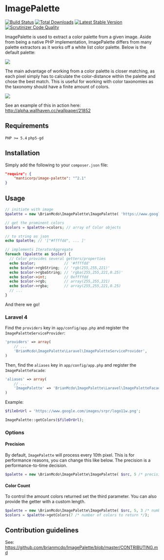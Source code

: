 # ImagePalette
[![Build Status](https://travis-ci.org/brianmcdo/ImagePalette.png)](https://travis-ci.org/brianmcdo/ImagePalette)
[![Total Downloads](https://poser.pugx.org/brianmcdo/image-palette/downloads.png)](https://packagist.org/packages/brianmcdo/image-palette)
[![Latest Stable Version](https://poser.pugx.org/brianmcdo/image-palette/v/stable.png)](https://packagist.org/packages/brianmcdo/image-palette)
[![Scrutinizer Code Quality](https://scrutinizer-ci.com/g/brianmcdo/ImagePalette/badges/quality-score.png?b=master)](https://scrutinizer-ci.com/g/brianmcdo/ImagePalette/?branch=master)

ImagePalette is used to extract a color palette from a given image. Aside from being a native PHP implementation, ImagePalette differs from many palette extractors as it works off a white list color palette. Below is the default palette:

![](http://i.imgur.com/Rabqkqq.png)

The main advantage of working from a color palette is closer matching, as each pixel simply has to calculate the color-distance within the palette and chose the best match. This is useful for working with color taxonomies as the taxonomy should have a finite amount of colors.

![](http://i.imgur.com/O8fsFWz.png)

See an example of this in action here: http://alpha.wallhaven.cc/wallpaper/21852

## Requirements
```PHP >= 5.4``` ```php5-gd```

## Installation

Simply add the following to your ```composer.json``` file:

```JSON
"require": {
    "manticorp/image-palette": "^2.1"
}
```

## Usage

```PHP
// initiate with image
$palette = new \BrianMcdo\ImagePalette\ImagePalette( 'https://www.google.co.uk/images/srpr/logo3w.png' );

// get the prominent colors
$colors = $palette->colors; // array of Color objects

// to string as json
echo $palette; // '["#ffffdd", ... ]'

// implements IteratorAggregate
foreach ($palette as $color) {
  // Color provides several getters/properties
  echo $color;             // '#ffffdd'
  echo $color->rgbString;  // 'rgb(255,255,221)'
  echo $color->rgbaString; // 'rgba(255,255,221,0.25)'
  echo $color->int;        // 0xffffdd
  echo $color->rgb;        // array(255,255,221)
  echo $color->rgba;       // array(255,255,221,0.25)
  // ...
}
```

And there we go!

### Laravel 4

Find the `providers` key in `app/config/app.php` and register the `ImagePaletteServiceProvider`:

```php
'providers' => array(
    // ...
    'BrianMcdo\ImagePalette\Laravel\ImagePaletteServiceProvider',
)
```

Then, find the `aliases` key in `app/config/app.php` and register the `ImagePaletteFacade`:

```php
'aliases' => array(
    // ...
    'ImagePalette' => 'BrianMcdo\ImagePalette\Laravel\ImagePaletteFacade',
)
```

Example:

```php
$fileOrUrl = 'https://www.google.com/images/srpr/logo11w.png';

ImagePalette::getColors($fileOrUrl);
```

### Options

#### Precision

By default, `ImagePalette` will process every 10th pixel. This is for performance reasons, you can change this like below. The precision is a performance-to-time decision.

```PHP
$palette = new \BrianMcdo\ImagePalette\ImagePalette( $src, 5 /* precision */ );
```

#### Color Count

To control the amount colors returned set the third parameter.
You can also provide the getter with a custom length.

```PHP
$palette = new \BrianMcdo\ImagePalette\ImagePalette( $src, 5, 3 /* number of colors to return */ );
$colors = $palette->getColors(7 /* number of colors to return */);
```

## Contribution guidelines ##

See: https://github.com/brianmcdo/ImagePalette/blob/master/CONTRIBUTING.md

